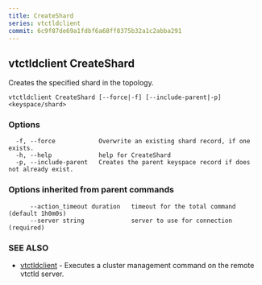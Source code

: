 ```yaml
---
title: CreateShard
series: vtctldclient
commit: 6c9f87de69a1fdbf6a68ff8375b32a1c2abba291
---
```

## vtctldclient CreateShard

Creates the specified shard in the topology.

```
vtctldclient CreateShard [--force|-f] [--include-parent|-p] <keyspace/shard>
```

### Options

```
  -f, --force            Overwrite an existing shard record, if one exists.
  -h, --help             help for CreateShard
  -p, --include-parent   Creates the parent keyspace record if does not already exist.
```

### Options inherited from parent commands

```
      --action_timeout duration   timeout for the total command (default 1h0m0s)
      --server string             server to use for connection (required)
```

### SEE ALSO

* [vtctldclient](../)	 - Executes a cluster management command on the remote vtctld server.

